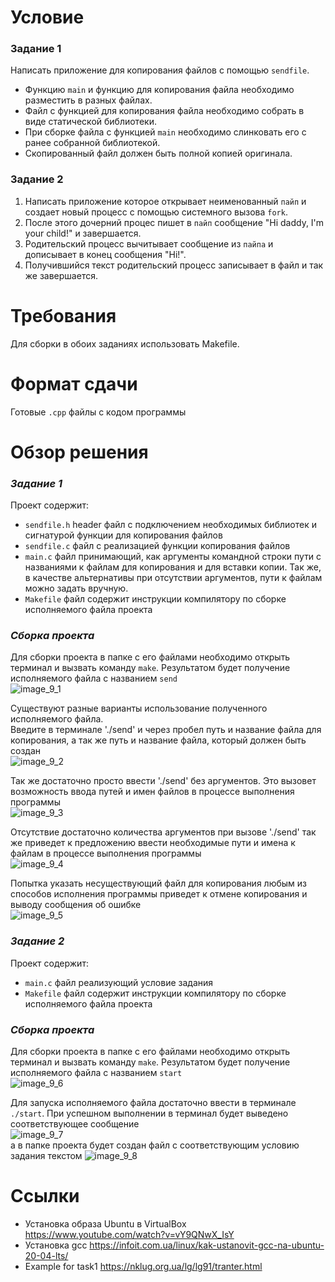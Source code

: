 # Условие
### Задание 1
Написать приложение для копирования файлов с помощью `sendfile`.   
- Функцию `main` и функцию для копирования файла необходимо разместить в разных файлах. 
- Файл с функцией для копирования файла необходимо собрать в виде статической библиотеки.
- При сборке файла с функцией `main` необходимо слинковать его с ранее собранной библиотекой.
- Скопированный файл должен быть полной копией оригинала.

### Задание 2
1. Написать приложение которое открывает неименованный `пайп` и создает новый процесс с помощью системного вызова `fork`.  
2. После этого дочерний процес пишет в `пайп` сообщение "Hi daddy, I'm your child!" и завершается. 
3. Родительский процесс вычитывает сообщение из `пайпа` и дописывает в конец сообщения "Hi!". 
4. Получившийся текст родительский процесс записывает в файл и так же завершается.

# Требования
Для сборки в обоих заданиях использовать Makefile.

# Формат сдачи
Готовые `.cpp` файлы с кодом программы

# Обзор решения
### *Задание 1*
Проект содержит:
- `sendfile.h` header файл с подключением необходимых библиотек и сигнатурой функции для копирования файлов
- `sendfile.c` файл с реализацией функции копирования файлов
- `main.c` файл принимающий, как аргументы командной строки пути с названиями к файлам для копирования и для вставки копии. Так же, в качестве альтернативы при отсутствии аргументов, пути к файлам можно задать вручную.
- `Makefile` файл содержит инструкции компилятору по сборке исполняемого файла проекта

### *Сборка проекта*
Для сборки проекта в папке с его файлами необходимо открыть терминал и вызвать команду `make`. Результатом будет получение исполняемого файла с названием `send`  
![image_9_1](https://github.com/sotnikea/Apriorit/raw/main/part9/dz_9/img/image_9_1.png)   

Существуют разные варианты использование полученного исполняемого файла.   
Введите в терминале './send' и через пробел путь и название файла для копирования, а так же путь и название файла, который должен быть создан  
![image_9_2](https://github.com/sotnikea/Apriorit/raw/main/part9/dz_9/img/image_9_2.png)   

Так же достаточно просто ввести './send' без аргументов. Это вызовет возможность ввода путей и имен файлов в процессе выполнения программы  
![image_9_3](https://github.com/sotnikea/Apriorit/raw/main/part9/dz_9/img/image_9_3.png)   

Отсутствие достаточно количества аргументов при вызове './send' так же приведет к предложению ввести необходимые пути и имена к файлам в процессе выполнения программы  
![image_9_4](https://github.com/sotnikea/Apriorit/raw/main/part9/dz_9/img/image_9_4.png)   

Попытка указать несуществующий файл для копирования любым из способов исполнения программы приведет к отмене копирования и выводу сообщения об ошибке  
![image_9_5](https://github.com/sotnikea/Apriorit/raw/main/part9/dz_9/img/image_9_5.png)   

### *Задание 2*
Проект содержит:
- `main.c` файл реализующий условие задания
- `Makefile` файл содержит инструкции компилятору по сборке исполняемого файла проекта

### *Сборка проекта*
Для сборки проекта в папке с его файлами необходимо открыть терминал и вызвать команду `make`. Результатом будет получение исполняемого файла с названием `start`  
![image_9_6](https://github.com/sotnikea/Apriorit/raw/main/part9/dz_9/img/image_9_6.png)   

Для запуска исполняемого файла достаточно ввести в терминале `./start`. При успешном выполнении в терминал будет выведено соответствующее сообщение  
![image_9_7](https://github.com/sotnikea/Apriorit/raw/main/part9/dz_9/img/image_9_7.png)   
а в папке проекта будет создан файл с соответствующим условию задания текстом
![image_9_8](https://github.com/sotnikea/Apriorit/raw/main/part9/dz_9/img/image_9_8.png)   

# Ссылки
- Установка образа Ubuntu в VirtualBox https://www.youtube.com/watch?v=vY9QNwX_IsY
- Установка gcc https://infoit.com.ua/linux/kak-ustanovit-gcc-na-ubuntu-20-04-lts/
- Example for task1 https://nklug.org.ua/lg/lg91/tranter.html
